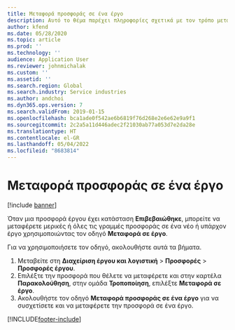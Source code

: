 ```yaml
---
title: Μεταφορά προσφοράς σε ένα έργο
description: Αυτό το θέμα παρέχει πληροφορίες σχετικά με τον τρόπο μεταφοράς μιας προσφοράς σε ένα νέο ή σε ένα υπάρχον έργο.
author: kfend
ms.date: 05/28/2020
ms.topic: article
ms.prod: ''
ms.technology: ''
audience: Application User
ms.reviewer: johnmichalak
ms.custom: ''
ms.assetid: ''
ms.search.region: Global
ms.search.industry: Service industries
ms.author: andchoi
ms.dyn365.ops.version: 7
ms.search.validFrom: 2019-01-15
ms.openlocfilehash: bca1ade0f542ae6b6819f76d268e2e6e62e9a9f1
ms.sourcegitcommit: 2c2a5a11d446adec2f21030ab77a053d7e2da28e
ms.translationtype: HT
ms.contentlocale: el-GR
ms.lasthandoff: 05/04/2022
ms.locfileid: "8683814"
---
```

# <a name="transfer-a-quotation-to-a-project"></a>Μεταφορά προσφοράς σε ένα έργο

[!include [banner](../includes/banner.md)]

Όταν μια προσφορά έργου έχει κατάσταση **Επιβεβαιώθηκε**, μπορείτε να μεταφέρετε μερικές ή όλες τις γραμμές προσφοράς σε ένα νέο ή υπάρχον έργο χρησιμοποιώντας τον οδηγό **Μεταφορά σε έργο**. 

Για να χρησιμοποιήσετε τον οδηγό, ακολουθήστε αυτά τα βήματα.

1. Μεταβείτε στη **Διαχείριση έργου και λογιστική** > **Προσφορές** > **Προσφορές έργου**.
2. Επιλέξτε την προσφορά που θέλετε να μεταφέρετε και στην καρτέλα **Παρακολούθηση**, στην ομάδα **Τροποποίηση**, επιλέξτε **Μεταφορά σε έργο**.
3. Ακολουθήστε τον οδηγό **Μεταφορά προσφοράς σε ένα έργο** για να συσχετίσετε και να μεταφέρετε την προσφορά σε ένα έργο.


[!INCLUDE[footer-include](../includes/footer-banner.md)]